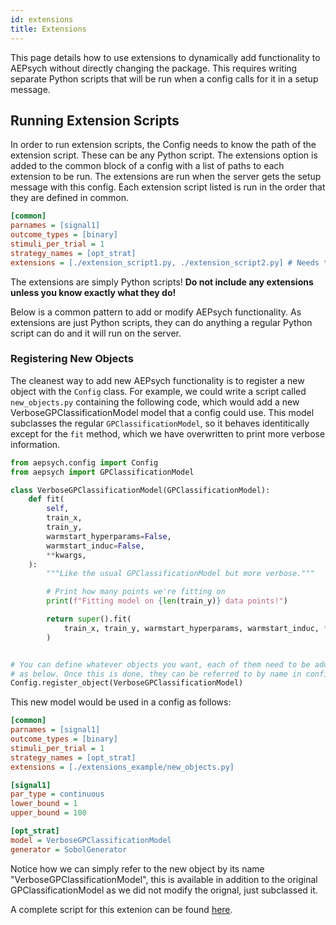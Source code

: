 ```yaml
---
id: extensions
title: Extensions
---
```


This page details how to use extensions to dynamically add functionality to AEPsych 
without directly changing the package. This requires writing separate Python scripts 
that will be run when a config calls for it in a setup message.

<h2>Running Extension Scripts</h2>
In order to run extension scripts, the Config needs to know the path of the extension 
script. These can be any Python script. The extensions option is added to the common
block of a config with a list of paths to each extension to be run. The extensions are
run when the server gets the setup message with this config. Each extension script 
listed is run in the order that they are defined in common.

```ini
[common]
parnames = [signal1]
outcome_types = [binary]
stimuli_per_trial = 1
strategy_names = [opt_strat]
extensions = [./extension_script1.py, ./extension_script2.py] # Needs to be path, can be absolute, can be relative to where server is started
```

The extensions are simply Python scripts! **Do not include any extensions unless you know exactly what they do!**

Below is a common pattern to add or modify AEPsych functionality. As extensions are just
Python scripts, they can do anything a regular Python script can do and it will run on
the server.

<h3>Registering New Objects</h3>

The cleanest way to add new AEPsych functionality is to register a new object with the `Config` class.
For example, we could write a script called
`new_objects.py` containing the following code, which would add a new 
VerboseGPClassificationModel model that a config could use. This model subclasses the regular `GPClassificationModel`, so it behaves identitically except for the `fit` method, which we have overwritten to print more verbose information.

```python
from aepsych.config import Config
from aepsych import GPClassificationModel

class VerboseGPClassificationModel(GPClassificationModel):
    def fit(
        self,
        train_x,
        train_y,
        warmstart_hyperparams=False,
        warmstart_induc=False,
        **kwargs,
    ):
        """Like the usual GPClassificationModel but more verbose."""

        # Print how many points we're fitting on
        print(f"Fitting model on {len(train_y)} data points!")

        return super().fit(
            train_x, train_y, warmstart_hyperparams, warmstart_induc, **kwargs
        )


# You can define whatever objects you want, each of them need to be added to the Config
# as below. Once this is done, they can be referred to by name in configs.
Config.register_object(VerboseGPClassificationModel)
```

This new model would be used in a config as follows:

```ini
[common]
parnames = [signal1]
outcome_types = [binary]
stimuli_per_trial = 1
strategy_names = [opt_strat]
extensions = [./extensions_example/new_objects.py]

[signal1]
par_type = continuous
lower_bound = 1
upper_bound = 100

[opt_strat]
model = VerboseGPClassificationModel
generator = SobolGenerator
```

Notice how we can simply refer to the new object by its name 
"VerboseGPClassificationModel", this is available in addition to the original
GPClassificationModel as we did not modify the orignal, just subclassed it.

A complete script for this extenion can be found [here](https://github.com/facebookresearch/aepsych/blob/main/extensions_example/new_objects.py).
